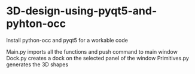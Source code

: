 # 3D-design-using-pyqt5-and-pyhton-occ

Install python-occ and pyqt5 for a workable code

Main.py imports all the functions and push command to main window
Dock.py creates a dock on the selected panel of the window
Primitives.py generates the 3D shapes
